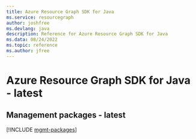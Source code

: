 ```yaml
---
title: Azure Resource Graph SDK for Java
ms.service: resourcegraph
author: joshfree
ms.devlang: java
description: Reference for Azure Resource Graph SDK for Java
ms.data: 08/24/2022
ms.topic: reference
ms.author: jfree
---
```

# Azure Resource Graph SDK for Java - latest

## Management packages - latest
[!INCLUDE [mgmt-packages](resource-graph-mgmt-index.md)]
